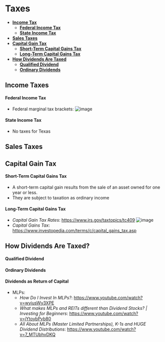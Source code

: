 # Taxes
- **[Income Tax](#Income-Taxes)**
  - **[Federal Income Tax](#Federal-Income-Tax)**
  - **[State Income Tax](#State-Income-Tax)**
- **[Sales Taxes](#Sales-Taxes)**
- **[Capital Gain Tax](#Capital-Gain-Tax)**
  - **[Short-Term Capital Gains Tax](#Short-Term-Capital-Gains-Tax)**
  - **[Long-Term Capital Gains Tax](#Long-Term-Capital-Gains-Tax)**
- **[How Dividends Are Taxed](#How-Dividends-Are-Taxed)**
  - **[Qualified Dividend](#Qualified-Dividend)**
  - **[Ordinary Dividends](#Ordinary-Dividends)**

## Income Taxes
#### Federal Income Tax
- Federal marginal tax brackets:
![image](https://user-images.githubusercontent.com/85560091/131778764-bfa32368-c97d-4c2f-a916-66e0f043f632.png)
#### State Income Tax
- No taxes for Texas

## Sales Taxes

## Capital Gain Tax
#### Short-Term Capital Gains Tax
- A short-term capital gain results from the sale of an asset owned for one year or less.
- They are subject to taxation as ordinary income
#### Long-Term Capital Gains Tax
- *Capital Gain Tax Rates*: https://www.irs.gov/taxtopics/tc409
![image](https://user-images.githubusercontent.com/85560091/131778277-73e6e2ec-41e7-4404-bfb0-aed8fd323e80.png)
- *Capital Gains Tax*: https://www.investopedia.com/terms/c/capital_gains_tax.asp

## How Dividends Are Taxed?
#### Qualified Dividend
#### Ordinary Dividends
#### Dividends as Return of Capital
- MLPs:
  - *How Do I Invest In MLPs?*: https://www.youtube.com/watch?v=wyiusWy3XPE 
  - *What makes MLPs and REITs different than Dividend Stocks? | Investing for Beginners*: https://www.youtube.com/watch?v=jYtoybPyb80
  - *All About MLPs (Master Limited Partnerships), K-1s and HUGE Dividend Distributions*: https://www.youtube.com/watch?v=7_MTUbhvDKQ
